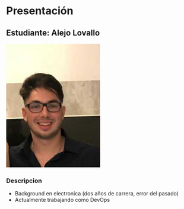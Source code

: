 # Presentación

## Estudiante: Alejo Lovallo

![mi foto](./img/Foto.jpg)

### Descripcion 

* Background en electronica (dos años de carrera, error del pasado)
* Actualmente trabajando como DevOps 
